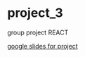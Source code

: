 # project_3
group project REACT

[google slides for project](https://docs.google.com/presentation/d/1XRLW8K3SI04OpUakHB048yxbwQLe-9xTIqrs0-twd-Y/edit#slide=id.p)



 